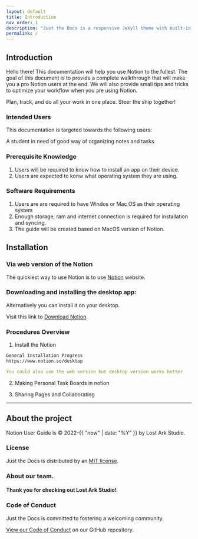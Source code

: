 ```yaml
---
layout: default
title: Introduction
nav_order: 1
description: "Just the Docs is a responsive Jekyll theme with built-in search that is easily customizable and hosted on GitHub Pages."
permalink: /
---
```


## Introduction

Hello there! This documentation will help you use Notion to the fullest. The goal of this document is to provide a complete walkthrough that will make you a pro Notion users at the end. We will also provide small tips and tricks to optimize your workflow when you are using Notion.

Plan, track, and do all your work in one place. Steer the ship together!

### Intended Users

This documentation is targeted towards the following users:

A student in need of good way of organizing notes and tasks.

### Prerequisite Knowledge

1. Users will be required to know how to install an app on their device.
2. Users are expected to konw what operating system they are using. 

### Software Requirements
1. Users are are required to have Windos or Mac OS as their operating system
2. Enough storage, ram and internet connection is required for installation and syncing.
3. The guide will be created based on MacOS version of Notion.

## Installation

### Via web version of the Notion

The quickiest way to use Notion is to use [Notion](https://www.notion.so/) website.
<br>

### Downloading and installing the desktop app:

Alternatively you can install it on your desktop.

Visit this link to [Download Notion](https://www.notion.so/desktop).

### Procedures Overview

1. Install the Notion
  ```bash
  General Installation Progress
  https://www.notion.so/desktop
  ```
  ```yaml
  You could also use the web version but desktop version works better
  ```

2. Making Personal Task Boards in notion

3. Sharing Pages and Collaborating 

---

## About the project

Notion User Guide is &copy; 2022-{{ "now" | date: "%Y" }} by Lost Ark Studio.

### License

Just the Docs is distributed by an [MIT license](https://github.com/just-the-docs/just-the-docs/tree/main/LICENSE.txt).

### About our team.



#### Thank you for checking out Lost Ark Studio!

<ul class="list-style-none">

</ul>

### Code of Conduct

Just the Docs is committed to fostering a welcoming community.

[View our Code of Conduct](https://github.com/just-the-docs/just-the-docs/tree/main/CODE_OF_CONDUCT.md) on our GitHub repository.
